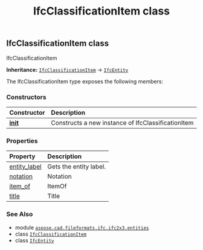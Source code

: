 ﻿---
title: IfcClassificationItem class
second_title: Aspose.CAD for Python via .NET API References
description: 
type: docs
weight: 800
url: /aspose.cad.fileformats.ifc.ifc2x3.entities/ifcclassificationitem/
is_root: false
---

## IfcClassificationItem class

IfcClassificationItem



**Inheritance:** [`IfcClassificationItem`](/cad/python-net/aspose.cad.fileformats.ifc.ifc2x3.entities/ifcclassificationitem) → 
[`IfcEntity`](/cad/python-net/aspose.cad.fileformats.ifc/ifcentity)



The IfcClassificationItem type exposes the following members:

### Constructors
| Constructor | Description |
| :- | :- |
| [__init__](/cad/python-net/aspose.cad.fileformats.ifc.ifc2x3.entities/ifcclassificationitem/__init__/#) | Constructs a new instance of IfcClassificationItem |


### Properties
| Property | Description |
| :- | :- |
| [entity_label](/cad/python-net/aspose.cad.fileformats.ifc.ifc2x3.entities/ifcclassificationitem/entity_label) | Gets the entity label. |
| [notation](/cad/python-net/aspose.cad.fileformats.ifc.ifc2x3.entities/ifcclassificationitem/notation) | Notation |
| [item_of](/cad/python-net/aspose.cad.fileformats.ifc.ifc2x3.entities/ifcclassificationitem/item_of) | ItemOf |
| [title](/cad/python-net/aspose.cad.fileformats.ifc.ifc2x3.entities/ifcclassificationitem/title) | Title |



### See Also
* module [`aspose.cad.fileformats.ifc.ifc2x3.entities`](..)
* class [`IfcClassificationItem`](/cad/python-net/aspose.cad.fileformats.ifc.ifc2x3.entities/ifcclassificationitem)
* class [`IfcEntity`](/cad/python-net/aspose.cad.fileformats.ifc/ifcentity)
